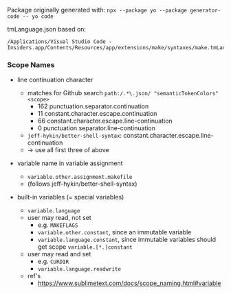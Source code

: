 
Package originally generated with: `npx --package yo --package generator-code -- yo code`

tmLanguage.json based on:
```
/Applications/Visual Studio Code - Insiders.app/Contents/Resources/app/extensions/make/syntaxes/make.tmLanguage.json
```

### Scope Names

* line continuation character
  * matches for Github search `path:/.*\.json/ "semanticTokenColors" <scope>`
    * 162 punctuation.separator.continuation
    *  11 constant.character.escape.continuation
    *  66 constant.character.escape.line-continuation
    *   0 punctuation.separator.line-continuation
  * `jeff-hykin/better-shell-syntax`: constant.character.escape.line-continuation
  * -> use all first three of above

* variable name in variable assignment
  * `variable.other.assignment.makefile`
  * (follows jeff-hykin/better-shell-syntax)

* built-in variables (= special variables)
  * `variable.language`
  * user may read, not set
    * e.g. `MAKEFLAGS`
    * `variable.other.constant`, since an immutable variable
    * `variable.language.constant`, since immutable variables should get scope `variable.[*.]constant`
  * user may read and set
    * e.g. `CURDIR`
    * `variable.language.readwrite`
  * ref's
    * https://www.sublimetext.com/docs/scope_naming.html#variable
